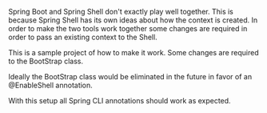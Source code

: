 Spring Boot and Spring Shell don't exactly play well together.  This is because Spring Shell has its own ideas about
how the context is created. In order to make the two tools work together some changes are required in order to pass an 
existing context to the Shell.

This is a sample project of how to make it work.  Some changes are required to the BootStrap class.

Ideally the BootStrap class would be eliminated in the future in favor of an @EnableShell annotation.  

With this setup all Spring CLI annotations should work as expected.